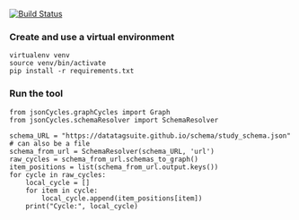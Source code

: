[![Build Status](https://travis-ci.org/FAIRsharing/jsonCycles.svg?branch=master)](https://travis-ci.org/FAIRsharing/jsonCycles)

### Create and use a virtual environment
```
virtualenv venv
source venv/bin/activate
pip install -r requirements.txt
```

### Run the tool
```
from jsonCycles.graphCycles import Graph
from jsonCycles.schemaResolver import SchemaResolver

schema_URL = "https://datatagsuite.github.io/schema/study_schema.json" # can also be a file
schema_from_url = SchemaResolver(schema_URL, 'url')
raw_cycles = schema_from_url.schemas_to_graph()
item_positions = list(schema_from_url.output.keys())
for cycle in raw_cycles:
    local_cycle = []
    for item in cycle:
        local_cycle.append(item_positions[item])
    print("Cycle:", local_cycle)
```
